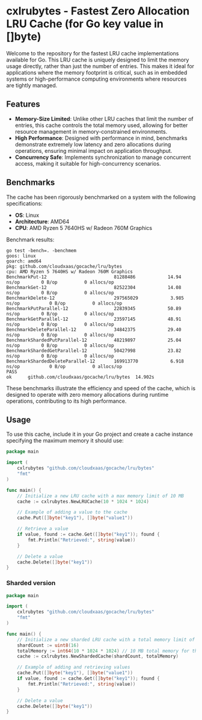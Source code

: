 # cxlrubytes - Fastest Zero Allocation LRU Cache (for Go key value in []byte) 

Welcome to the repository for the fastest LRU cache implementations available for Go. This LRU cache is uniquely designed to limit the memory usage directly, rather than just the number of entries. This makes it ideal for applications where the memory footprint is critical, such as in embedded systems or high-performance computing environments where resources are tightly managed.

## Features

- **Memory-Size Limited**: Unlike other LRU caches that limit the number of entries, this cache controls the total memory used, allowing for better resource management in memory-constrained environments.
- **High Performance**: Designed with performance in mind, benchmarks demonstrate extremely low latency and zero allocations during operations, ensuring minimal impact on application throughput.
- **Concurrency Safe**: Implements synchronization to manage concurrent access, making it suitable for high-concurrency scenarios.

## Benchmarks

The cache has been rigorously benchmarked on a system with the following specifications:
- **OS**: Linux
- **Architecture**: AMD64
- **CPU**: AMD Ryzen 5 7640HS w/ Radeon 760M Graphics

Benchmark results:
```
go test -bench=. -benchmem
goos: linux
goarch: amd64
pkg: github.com/cloudxaas/gocache/lru/bytes
cpu: AMD Ryzen 5 7640HS w/ Radeon 760M Graphics     
BenchmarkPut-12                      	81288486	        14.94 ns/op	       0 B/op	       0 allocs/op
BenchmarkGet-12                      	82522304	        14.08 ns/op	       0 B/op	       0 allocs/op
BenchmarkDelete-12                   	297565029	         3.985 ns/op	       0 B/op	       0 allocs/op
BenchmarkPutParallel-12              	22839345	        50.89 ns/op	       0 B/op	       0 allocs/op
BenchmarkGetParallel-12              	23597145	        48.91 ns/op	       0 B/op	       0 allocs/op
BenchmarkDeleteParallel-12           	34842375	        29.40 ns/op	       0 B/op	       0 allocs/op
BenchmarkShardedPutParallel-12       	48219897	        25.04 ns/op	       0 B/op	       0 allocs/op
BenchmarkShardedGetParallel-12       	50427998	        23.82 ns/op	       0 B/op	       0 allocs/op
BenchmarkShardedDeleteParallel-12    	169913770	         6.918 ns/op	       0 B/op	       0 allocs/op
PASS
ok  	github.com/cloudxaas/gocache/lru/bytes	14.902s
```

These benchmarks illustrate the efficiency and speed of the cache, which is designed to operate with zero memory allocations during runtime operations, contributing to its high performance.

## Usage

To use this cache, include it in your Go project and create a cache instance specifying the maximum memory it should use:

```go
package main

import (
    cxlrubytes "github.com/cloudxaas/gocache/lru/bytes"
    "fmt"
)

func main() {
    // Initialize a new LRU cache with a max memory limit of 10 MB
    cache := cxlrubytes.NewLRUCache(10 * 1024 * 1024)

    // Example of adding a value to the cache
    cache.Put([]byte("key1"), []byte("value1"))

    // Retrieve a value
    if value, found := cache.Get([]byte("key1")); found {
        fmt.Println("Retrieved:", string(value))
    }

    // Delete a value
    cache.Delete([]byte("key1"))
}
```


### Sharded version
```go
package main

import (
    cxlrubytes "github.com/cloudxaas/gocache/lru/bytes"
    "fmt"
)

func main() {
    // Initialize a new sharded LRU cache with a total memory limit of 10 MB across 16 shards
    shardCount := uint8(16)
    totalMemory := int64(10 * 1024 * 1024) // 10 MB total memory for the cache
    cache := cxlrubytes.NewShardedCache(shardCount, totalMemory)

    // Example of adding and retrieving values
    cache.Put([]byte("key1"), []byte("value1"))
    if value, found := cache.Get([]byte("key1")); found {
        fmt.Println("Retrieved:", string(value))
    }

    // Delete a value
    cache.Delete([]byte("key1"))
}
```
